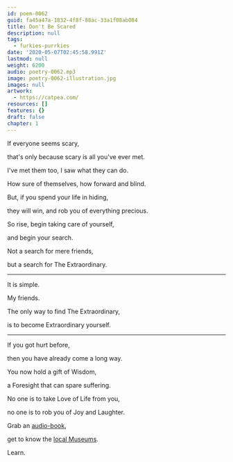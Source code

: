 ```yaml
---
id: poem-0062
guid: fa45a47a-1832-4f8f-88ac-33a1f08ab084
title: Don't Be Scared
description: null
tags:
  - furkies-purrkies
date: '2020-05-07T02:45:58.991Z'
lastmod: null
weight: 6200
audio: poetry-0062.mp3
image: poetry-0062-illustration.jpg
images: null
artwork:
  - https://catpea.com/
resources: []
features: {}
draft: false
chapter: 1
---
```


If everyone seems scary,

that's only because scary is all you've ever met.

I've met them too, I saw what they can do.

How sure of themselves, how forward and blind.

But, if you spend your life in hiding,

they will win, and rob you of everything precious.

So rise, begin taking care of yourself,

and begin your search.

Not a search for mere friends,

but a search for The Extraordinary.

---

It is simple.

My friends.

The only way to find The Extraordinary,

is to become Extraordinary yourself.

---

If you got hurt before,

then you have already come a long way.

You now hold a gift of Wisdom,

a Foresight that can spare suffering.

No one is to take Love of Life from you,

no one is to rob you of Joy and Laughter.

Grab an [audio-book](https://librivox.org),

get to know the [local Museums](https://www.dia.org/).

Learn.
